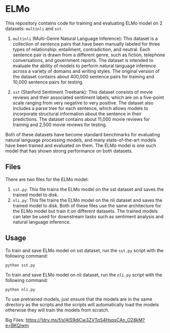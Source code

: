 # ELMo

This repository contains code for training and evaluating ELMo model on 2 datasets: `multinli` and `sst`.

1. `multinli` (Multi-Genre Natural Language Inference): This dataset is a collection of sentence pairs that have been manually labeled for three types of relationship: entailment, contradiction, and neutral. Each sentence pair is drawn from a different genre, such as fiction, telephone conversations, and government reports. The dataset is intended to evaluate the ability of models to perform natural language inference across a variety of domains and writing styles. The original version of the dataset contains about 400,000 sentence pairs for training and 10,000 sentence pairs for testing.

2. `sst` (Stanford Sentiment Treebank): This dataset consists of movie reviews and their associated sentiment labels, which are on a five-point scale ranging from very negative to very positive. The dataset also includes a parse tree for each sentence, which allows models to incorporate structural information about the sentence in their predictions. The dataset contains about 11,000 movie reviews for training and 2,500 movie reviews for testing.

Both of these datasets have become standard benchmarks for evaluating natural language processing models, and many state-of-the-art models have been trained and evaluated on them. The ELMo model is one such model that has shown strong performance on both datasets.

## Files

There are two files for the ELMo model:

1. `sst.py`: This file trains the ELMo model on the sst dataset and saves the trained model to disk.
2. `nli.py`: This file trains the ELMo model on the nli dataset and saves the trained model to disk.
   Both of these files use the same architecture for the ELMo model but train it on different datasets. The trained models can later be used for downstream tasks such as sentiment analysis and natural language inference.

## Usage

To train and save ELMo model on sst dataset, run the `sst.py` script with the following command:

`python sst.py`

To train and save ELMo model on nli dataset, run the `nli.py` script with the following command:

`python nli.py`

To use pretrained models, just ensure that the models are in the same directory as the scripts and the scripts will automatically load the models otherwise they will train the models from scratch.

Big Files: https://1drv.ms/f/s!AlS9diCw3ZVTqS4HspsCAn_O28kM?e=BKQiwm
